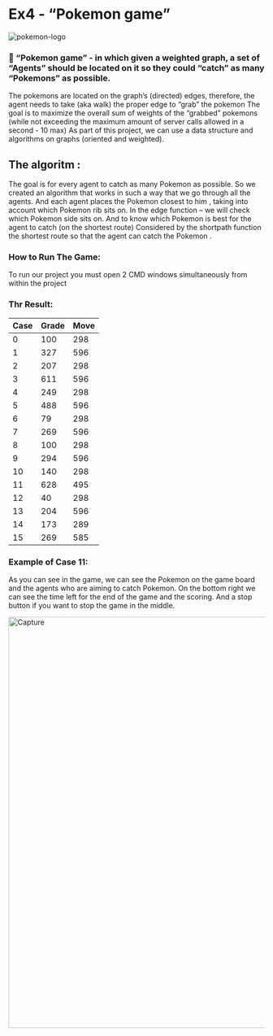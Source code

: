 # **Ex4** -  “Pokemon game”

![pokemon-logo](https://user-images.githubusercontent.com/93201414/148660272-da72a678-1964-4a83-8004-6bc1d0b8859d.jpeg)


### :pushpin:  “Pokemon game” -  in which given a weighted graph,  a set of “Agents” should be located on it so they could “catch” as many “Pokemons” as possible.
The pokemons are located on the graph’s (directed) edges, therefore, the agent needs to take (aka walk)  the proper edge to “grab” the pokemon
The goal is to maximize the overall sum of weights of the “grabbed” pokemons (while not exceeding the maximum amount of server calls allowed in a second - 10 max)
As part of this project, we can use a data structure and algorithms on graphs (oriented and weighted).

## The algoritm : 
The goal is for every agent to catch as many Pokemon as possible.
So we created an algorithm that works in such a way that we go through all the agents. 
And each agent places the Pokemon closest to him , taking into account which Pokemon rib sits on. 
In the edge function – we will check which Pokemon side sits on. 
And to know which Pokemon is best for the agent to catch (on the shortest route) 
Considered by the shortpath function the shortest route so that the agent can catch the Pokemon .


### How to Run The Game: 
To run our project you must open 2 CMD windows simultaneously from within the project 


### Thr Result:

| Case | Grade | Move | 
| ------- | ------- | ------- | 
| 0 | 100 | 298 |
| 1 | 327 | 596 |
| 2 | 207 | 298 |
| 3 | 611 | 596 |
| 4 | 249 | 298 |
| 5 | 488 | 596 |
| 6 | 79 | 298 |
| 7 | 269 | 596 |
| 8 | 100 | 298 |
| 9 | 294 | 596 |
| 10 | 140 | 298 |
| 11 | 628 | 495 |
| 12 | 40 | 298 |
| 13 | 204 | 596 |
| 14 | 173 | 289 |
| 15 | 269 | 585 |


### Example of Case 11: 
As you can see in the game, we can see the Pokemon on the game board and the agents who are aiming to catch Pokemon. 
On the bottom right we can see the time left for the end of the game and the scoring.
And a stop button if you want to stop the game in the middle. 

<img width="809" alt="Capture" src="https://user-images.githubusercontent.com/93201414/148661054-e71bb830-b930-47e6-81e8-ef6865ee0e67.PNG">




